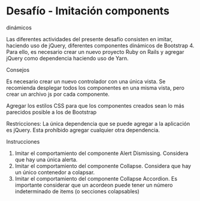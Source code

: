# Desafío - Imitación components
dinámicos

Las diferentes actividades del presente desafío consisten en imitar, haciendo uso de jQuery,
diferentes componentes dinámicos de Bootstrap 4. Para ello, es necesario crear un nuevo proyecto
Ruby on Rails y agregar jQuery como dependencia haciendo uso de Yarn.

Consejos

Es necesario crear un nuevo controlador con una única vista.
Se recomienda desplegar todos los componentes en una misma vista, pero crear un
archivo js por cada componente.

Agregar los estilos CSS para que los componentes creados sean lo más parecidos posible
a los de Bootstrap

Restricciones: La única dependencia que se puede agregar a la aplicación es jQuery. Esta prohíbido
agregar cualquier otra dependencia.

Instrucciones
1. Imitar el comportamiento del componente Alert Dismissing. Considera que hay una única alerta.
2. Imitar el comportamiento del componente Collapse. Considera que hay un único contenedor a
colapsar.
3. Imitar el comportamiento del componente Collapse Accordion. Es importante considerar que un
acordeon puede tener un número indeterminado de items (o secciones colapsables)
